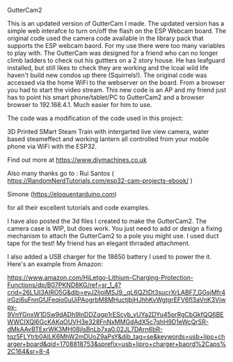 GutterCam2

This is an updated version of GutterCam I made. The updated version has a simple web interafce to turn on/off the flash on the ESP Webcam board.
The original code used the camera code available in the library pack that supports the ESP webcam baord. For my use there were too many variables to play with. 
The GutterCam was designed for a friend who can no longer climb ladders to check out his guttters on a 2 story house. He has leafguard installed, but still
likes to check they are working and the lcoal wild life haven't build new condos up there (Squirrels!).
The original code was  accessed via the home WiFi to the webserver on the board. From a browser you had to start the video stream. This new code is an AP 
and my friend just has to point his smart phone/tablet/PC to GutterCam2 and a browser browser to 192.168.4.1.  Much easier for him to use.

The code was a modification of the code used in this project:


3D Printed SMart Steam Train with intergarted live view camera, water based steameffect and working lantern all controlled from
your mobile phone via WiFi with the ESP32.

Find out more at https://www.diymachines.co.uk 

Also many thanks go to :
Rui Santos ( https://RandomNerdTutorials.com/esp32-cam-projects-ebook/ )

Simone (https://eloquentarduino.com) 

for all their excellent tutorials and code examples.

I have also posted the 3d files I created to make the GutterCam2. The camera case is WIP, but does work. You just need to add or design a fixing
mechanism to attach  the GutterCam2 to a pole you might use. I used duct tape for the test! My friend has an elegant thrraded attachment.

I also added a USB charger for the 18650 battery I used to power the it. Here's an example from Amazon:

https://www.amazon.com/HiLetgo-Lithium-Charging-Protection-Functions/dp/B07PKND8KG/ref=sr_1_4?crid=26L1JI3AIRO5G&dib=eyJ2IjoiMSJ9._qL6QZtDt3sucrXrLABF7_GGsjMfr4irGzi6uFnnGfJFeqio0uUiPAogrbM8MHuctjbjHJhhKvWgtgrEFV6fl3aVnK3Vjwpx-9VnYGnxW1DSw9dADh9InDDZqgp1rEScyb_yUYa2DYu45prRgCbGkfQQ6BEWWCIXQl6GcKAKqOUVH3e328FnNxMMGdAdX5c7qhH9D1eWcQrSR-dMkAAvBTExrWK3MH0BjlsBnLb7xa0.02JL7DArn6bR-tqz5FLYtrb0AILK6MhW2mDUoZ9aPsY&dib_tag=se&keywords=usb+lipo+charger+board&qid=1708818753&sprefix=usb+lipro+charger+baord%2Caps%2C164&sr=8-4

